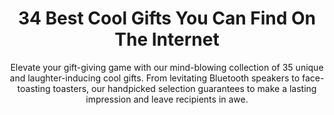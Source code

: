 ---
layout: post
title: 34 Best Cool Gifts You Can Find On The Internet
subtitle: Elevate your gift-giving game with our mind-blowing collection of 35 unique and laughter-inducing cool gifts. From levitating Bluetooth speakers to face-toasting toasters, our handpicked selection guarantees to make a lasting impression and leave recipients in awe.
header-img: "img/post/2023/09/copied/Cool-Gifts.jpg"
header-style: text
permalink: "/cool-gifts/"
catalog: true
tags:
  - Recipients 
  - Men
---    